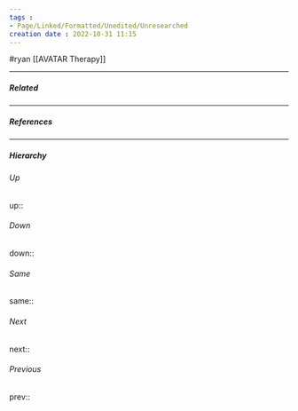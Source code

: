 ```yaml
---
tags :
- Page/Linked/Formatted/Unedited/Unresearched
creation date : 2022-10-31 11:15 
---
```

#ryan 
[[AVATAR Therapy]]

---
##### Related


---
##### References


---
##### Hierarchy
###### Up
up:: 
###### Down
down:: 
###### Same
same:: 
###### Next
next:: 
###### Previous
prev:: 